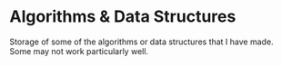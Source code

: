 # Algorithms & Data Structures
Storage of some of the algorithms or data structures that 
I have made. Some may not work particularly well.
